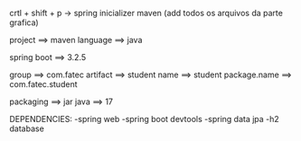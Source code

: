 crtl + shift + p → spring inicializer maven (add todos os arquivos da parte grafica)

project ==> maven
language ==> java

spring boot ==> 3.2.5

group ==> com.fatec
artifact ==> student
name ==> student
package.name ==> com.fatec.student

packaging ==> jar
java ==> 17


DEPENDENCIES:
-spring web
-spring boot devtools
-spring data jpa
-h2 database
